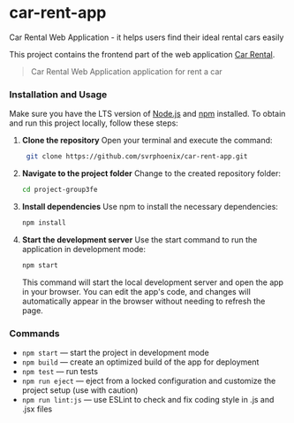 # car-rent-app

Car Rental Web Application - it helps users find their ideal rental cars easily

This project contains the frontend part of the web application
[Car Rental](https://svrphoenix.github.io/car-rent-app).

> Car Rental Web Application application for rent a car

### Installation and Usage

Make sure you have the LTS version of [Node.js](https://nodejs.org/en) and
[npm](https://www.npmjs.com/) installed. To obtain and run this project locally, follow these steps:

1. **Clone the repository** Open your terminal and execute the command:

   ```sh
    git clone https://github.com/svrphoenix/car-rent-app.git
   ```

2. **Navigate to the project folder** Change to the created repository folder:

   ```sh
   cd project-group3fe
   ```

3. **Install dependencies** Use npm to install the necessary dependencies:

   ```sh
   npm install
   ```

4. **Start the development server** Use the start command to run the application in development
   mode:

   ```sh
   npm start
   ```

   This command will start the local development server and open the app in your browser. You can
   edit the app's code, and changes will automatically appear in the browser without needing to
   refresh the page.

### Commands

- `npm start` &mdash; start the project in development mode
- `npm build` &mdash; create an optimized build of the app for deployment
- `npm test` &mdash; run tests
- `npm run eject` &mdash; eject from a locked configuration and customize the project setup (use
  with caution)
- `npm run lint:js` &mdash; use ESLint to check and fix coding style in .js and .jsx files
